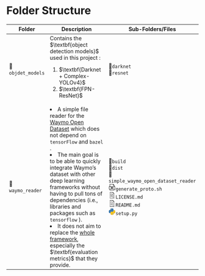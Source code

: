 # Folder Structure
<table>
  <thead>
    <tr>
      <th width="18%">Folder</th>
      <th width="52%">Description</th>
      <th>Sub-Folders/Files</th>
    </tr>
  </thead>
  <tbody>
    <tr>
      <td>📁<code>objdet_models</code></td>
      <td>Contains the $\textbf{object detection models}$ used in this project :
      <ol>
      <li> $\textbf{Darknet + Complex-YOLOv4}$ </li>
      <li> $\textbf{FPN-ResNet}$ </li>
      </ol>
      </td>
      <td>
      📁<code>darknet</code>
      <br>
      📁<code>resnet</code>
      </td>
    </tr>
    <tr>
      <td>📁<code>waymo_reader</code></td>
      <td>
      <li> A simple file reader for the <a href="https://waymo.com/open/">Waymo Open Dataset</a> which does not depend on <code>tensorFlow</code> and <code>bazel</code> .
      <li> The main goal is to be able to quickly integrate Waymo’s dataset with other deep learning frameworks without having to pull tons of dependencies (i.e., libraries and packages such as <code>tensorflow</code> ).
      <li> It does not aim to replace the <a href="https://github.com/waymo-research/waymo-open-dataset">whole framework</a>, especially the $\textbf{evaluation metrics}$ that they provide.
      </td>
      <td>
      📁<code>build</code>
      <br>
      📁<code>dist</code>
      <br>
      📁<code>simple_waymo_open_dataset_reader</code>
      <br>
      <img src="../img/icon_shell.png" width="8%"><code>generate_proto.sh</code>
      <br>
      <img src="../img/icon_file.png" width="8%"><code>LICENSE.md</code>
      <br>
      <img src="../img/icon_file.png" width="8%"><code>README.md</code>
      <br>
      <img src="../img/icon_python.png" width="8%"><code>setup.py</code>
      </td>
    </tr>
  </tbody>
</table>
